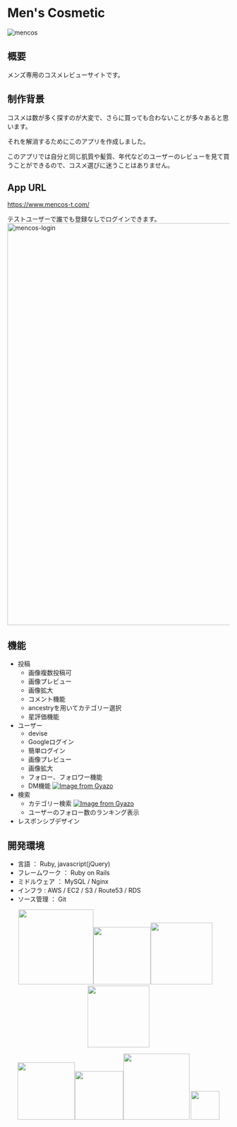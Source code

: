 # Men's Cosmetic
![mencos](https://user-images.githubusercontent.com/61145524/84587447-656aa900-ae5a-11ea-861b-5668e9297d0d.jpg)
## 概要
メンズ専用のコスメレビューサイトです。
## 制作背景
コスメは数が多く探すのが大変で、さらに買っても合わないことが多々あると思います。

それを解消するためにこのアプリを作成しました。

このアプリでは自分と同じ肌質や髪質、年代などのユーザーのレビューを見て買うことができるので、コスメ選びに迷うことはありません。
## App URL
https://www.mencos-t.com/

テストユーザーで誰でも登録なしでログインできます。
<img width="912" alt="mencos-login" src="https://user-images.githubusercontent.com/61145524/84590843-dc14a000-ae74-11ea-85df-929f60b55d4e.png">
## 機能
- 投稿
  - 画像複数投稿可
  - 画像プレビュー
  - 画像拡大
  - コメント機能
  - ancestryを用いてカテゴリー選択
  - 星評価機能
- ユーザー
  - devise
  - Googleログイン
  - 簡単ログイン
  - 画像プレビュー
  - 画像拡大
  - フォロー、フォロワー機能
  - DM機能
[![Image from Gyazo](https://i.gyazo.com/bc0406ed14a23012be26fcd0c751092d.gif)](https://gyazo.com/bc0406ed14a23012be26fcd0c751092d)
- 検索
  - カテゴリー検索
[![Image from Gyazo](https://i.gyazo.com/993e2f92c321c2be2f3e9e4024c2f99b.gif)](https://gyazo.com/993e2f92c321c2be2f3e9e4024c2f99b)
  - ユーザーのフォロー数のランキング表示
- レスポンシブデザイン
## 開発環境
- 言語 ： Ruby, javascript(jQuery)
- フレームワーク ： Ruby on Rails
- ミドルウェア ： MySQL / Nginx
- インフラ : AWS / EC2 / S3 / Route53 / RDS
- ソース管理 ： Git
<p align="center">
<img src="https://user-images.githubusercontent.com/61145524/79036157-71d74900-7c00-11ea-87b3-1647d11584c6.jpeg" width="170px"><img src="https://user-images.githubusercontent.com/61145524/79036184-b7941180-7c00-11ea-8d0b-b607d112ee36.png" width="130px"><img src="https://user-images.githubusercontent.com/61145524/79036135-1d33ce00-7c00-11ea-8598-1b8f402c0f7f.png" width="140px">&emsp;<img src="https://user-images.githubusercontent.com/61145524/84590684-a9b67300-ae73-11ea-93a3-287da9cd9800.png" width="140px">
</p>
<p align="center">
<img src="https://user-images.githubusercontent.com/61145524/79036217-25403d80-7c01-11ea-830c-1a652dde6fe3.png" width="130px"><img src="https://user-images.githubusercontent.com/61145524/79036400-db585700-7c02-11ea-945a-fb3b6d576c76.png" width="110px"><img src="https://user-images.githubusercontent.com/61145524/79036422-fcb94300-7c02-11ea-89c5-ecaf7c0c1a9b.jpg" width="150px">
<img src="https://user-images.githubusercontent.com/61145524/84590644-56dcbb80-ae73-11ea-8830-87e0b761b469.png" width="65px">
</p>
